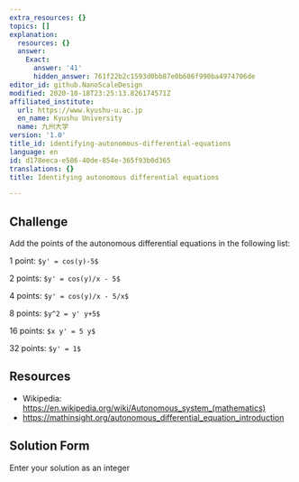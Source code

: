 ```yaml
---
extra_resources: {}
topics: []
explanation:
  resources: {}
  answer:
    Exact:
      answer: '41'
      hidden_answer: 761f22b2c1593d0bb87e0b606f990ba4974706de
editor_id: github.NanoScaleDesign
modified: 2020-10-18T23:25:13.826174571Z
affiliated_institute:
  url: https://www.kyushu-u.ac.jp
  en_name: Kyushu University
  name: 九州大学
version: '1.0'
title_id: identifying-autonomous-differential-equations
language: en
id: d178eeca-e586-40de-854e-365f93b0d365
translations: {}
title: Identifying autonomous differential equations

---
```


## Challenge
Add the points of the autonomous differential equations in the following list:

1 point: `$y' = cos(y)-5$`

2 points: `$y' = cos(y)/x - 5$`

4 points: `$y' = cos(y)/x - 5/x$`

8 points: `$y^2 = y' y+5$`

16 points: `$x y' = 5 y$`

32 points: `$y' = 1$`


## Resources
- Wikipedia: https://en.wikipedia.org/wiki/Autonomous_system_(mathematics)
- https://mathinsight.org/autonomous_differential_equation_introduction


## Solution Form
Enter your solution as an integer
